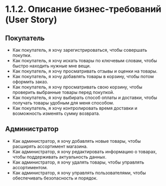 # 1.1.2. Описание бизнес-требований (User Story)

## Покупатель
- Как покупатель, я хочу зарегистрироваться, чтобы совершать покупки.
- Как покупатель, я хочу искать товары по ключевым словам, чтобы быстро находить нужные мне вещи.
- Как покупатель, я хочу просматривать отзывы и оценки на товары.
- Как покупатель, я хочу добавлять товары в корзину, чтобы потом оформить заказ.
- Как покупатель, я хочу просматривать свою корзину, чтобы проверить выбранные товары перед покупкой.
- Как покупатель, я хочу выбирать способ оплаты и доставки, чтобы получать товары удобным для меня способом.
- Как покупатель, я хочу контролировать время доставки и возможность изменять сумму возврата.

## Администратор
- Как администратор, я хочу добавлять новые товары, чтобы расширять ассортимент магазина.
- Как администратор, я хочу редактировать информацию о товарах, чтобы поддерживать актуальность данных.
- Как администратор, я хочу удалять товары, чтобы управлять ассортиментом.
- Как администратор, я хочу управлять пользователями, чтобы обеспечивать безопасность и порядок.
